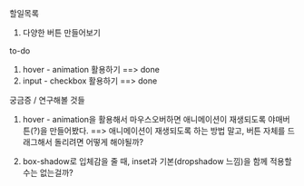 할일목록
1. 다양한 버튼 만들어보기


to-do
1. hover - animation 활용하기  ==> done
2. input - checkbox 활용하기 ==> done

궁금증 / 연구해볼 것들
1.  hover - animation을 활용해서 마우스오버하면 애니메이션이 재생되도록 야매버튼(?)을 만들어봤다. 
    ==> 애니메이션이 재생되도록 하는 방법 말고, 버튼 자체를 드래그해서 돌리려면 어떻게 해야될까?

2.  box-shadow로 입체감을 줄 때, inset과 기본(dropshadow 느낌)을 함께 적용할 수는 없는걸까?
